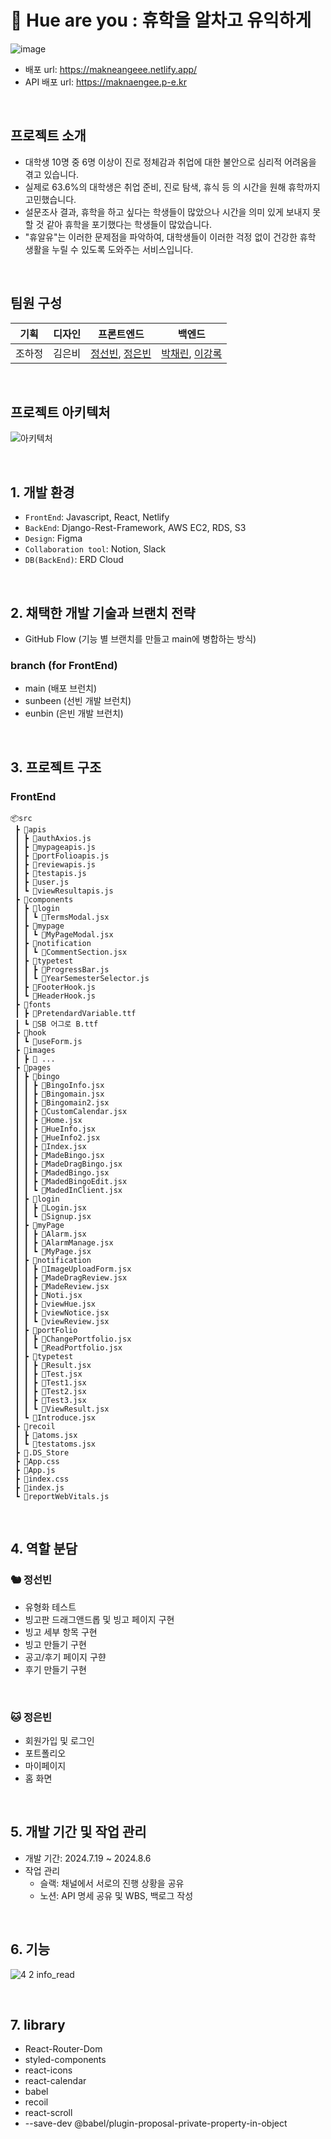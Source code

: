 # 🏫 Hue are you : 휴학을 알차고 유익하게
![image](https://github.com/user-attachments/assets/06987b1c-6bd3-4fa4-8032-ae65533e28ca)
- 배포 url: https://makneangeee.netlify.app/
- API 배포 url: https://maknaengee.p-e.kr

<br/>

## 프로젝트 소개
- 대학생 10명 중 6명 이상이 진로 정체감과 취업에 대한 불안으로 심리적 어려움을 겪고 있습니다.
- 실제로 63.6%의 대학생은 취업 준비, 진로 탐색, 휴식 등 의 시간을 원해 휴학까지 고민했습니다.
- 설문조사 결과, 휴학을 하고 싶다는 학생들이 많았으나 시간을 의미 있게 보내지 못할 것 같아 휴학을 포기했다는 학생들이 많았습니다.
- "휴알유"는 이러한 문제점을 파악하여, 대학생들이 이러한 걱정 없이 건강한 휴학 생활을 누릴 수 있도록 도와주는 서비스입니다.

<br/>

## 팀원 구성
| 기획 | 디자인 | 프론트엔드 | 백엔드 |
| --- | --- | --- | --- |
| 조하정 | 김은비 | [정선빈](https://github.com/jungsunbeen), [정은빈](https://github.com/eunkong0-0) | [박채린](https://github.com/cherrynniii), [이강록](https://github.com/kangroklee) |

<br/>

## 프로젝트 아키텍처
![아키텍처](https://github.com/user-attachments/assets/0b47bc0c-2232-45d9-937e-cc3de11a26f8)

<br/>

## 1. 개발 환경
- `FrontEnd`: Javascript, React, Netlify
- `BackEnd`: Django-Rest-Framework, AWS EC2, RDS, S3
- `Design`: Figma
- `Collaboration tool`: Notion, Slack
- `DB(BackEnd)`: ERD Cloud

<br/>

## 2. 채택한 개발 기술과 브랜치 전략
- GitHub Flow (기능 별 브랜치를 만들고 main에 병합하는 방식)
### branch (for FrontEnd)
- main (배포 브런치)
- sunbeen (선빈 개발 브런치)
- eunbin (은빈 개발 브런치)
<br/>

## 3. 프로젝트 구조
### FrontEnd
```
📦src
 ┣ 📂apis
 ┃ ┣ 📜authAxios.js
 ┃ ┣ 📜mypageapis.js
 ┃ ┣ 📜portFolioapis.js
 ┃ ┣ 📜reviewapis.js
 ┃ ┣ 📜testapis.js
 ┃ ┣ 📜user.js
 ┃ ┗ 📜viewResultapis.js
 ┣ 📂components
 ┃ ┣ 📂login
 ┃ ┃ ┗ 📜TermsModal.jsx
 ┃ ┣ 📂mypage
 ┃ ┃ ┗ 📜MyPageModal.jsx
 ┃ ┣ 📂notification
 ┃ ┃ ┗ 📜CommentSection.jsx
 ┃ ┣ 📂typetest
 ┃ ┃ ┣ 📜ProgressBar.js
 ┃ ┃ ┗ 📜YearSemesterSelector.js
 ┃ ┣ 📜FooterHook.js
 ┃ ┗ 📜HeaderHook.js
 ┣ 📂fonts
 ┃ ┣ 📜PretendardVariable.ttf
 ┃ ┗ 📜SB 어그로 B.ttf
 ┣ 📂hook
 ┃ ┗ 📜useForm.js
 ┣ 📂images
 ┃ ┣ 📜 ...
 ┣ 📂pages
 ┃ ┣ 📂bingo
 ┃ ┃ ┣ 📜BingoInfo.jsx
 ┃ ┃ ┣ 📜Bingomain.jsx
 ┃ ┃ ┣ 📜Bingomain2.jsx
 ┃ ┃ ┣ 📜CustomCalendar.jsx
 ┃ ┃ ┣ 📜Home.jsx
 ┃ ┃ ┣ 📜HueInfo.jsx
 ┃ ┃ ┣ 📜HueInfo2.jsx
 ┃ ┃ ┣ 📜Index.jsx
 ┃ ┃ ┣ 📜MadeBingo.jsx
 ┃ ┃ ┣ 📜MadeDragBingo.jsx
 ┃ ┃ ┣ 📜MadedBingo.jsx
 ┃ ┃ ┣ 📜MadedBingoEdit.jsx
 ┃ ┃ ┗ 📜MadedInClient.jsx
 ┃ ┣ 📂login
 ┃ ┃ ┣ 📜Login.jsx
 ┃ ┃ ┗ 📜Signup.jsx
 ┃ ┣ 📂myPage
 ┃ ┃ ┣ 📜Alarm.jsx
 ┃ ┃ ┣ 📜AlarmManage.jsx
 ┃ ┃ ┗ 📜MyPage.jsx
 ┃ ┣ 📂notification
 ┃ ┃ ┣ 📜ImageUploadForm.jsx
 ┃ ┃ ┣ 📜MadeDragReview.jsx
 ┃ ┃ ┣ 📜MadeReview.jsx
 ┃ ┃ ┣ 📜Noti.jsx
 ┃ ┃ ┣ 📜viewHue.jsx
 ┃ ┃ ┣ 📜viewNotice.jsx
 ┃ ┃ ┗ 📜viewReview.jsx
 ┃ ┣ 📂portFolio
 ┃ ┃ ┣ 📜ChangePortfolio.jsx
 ┃ ┃ ┗ 📜ReadPortfolio.jsx
 ┃ ┣ 📂typetest
 ┃ ┃ ┣ 📜Result.jsx
 ┃ ┃ ┣ 📜Test.jsx
 ┃ ┃ ┣ 📜Test1.jsx
 ┃ ┃ ┣ 📜Test2.jsx
 ┃ ┃ ┣ 📜Test3.jsx
 ┃ ┃ ┗ 📜ViewResult.jsx
 ┃ ┗ 📜Introduce.jsx
 ┣ 📂recoil
 ┃ ┣ 📜atoms.jsx
 ┃ ┗ 📜testatoms.jsx
 ┣ 📜.DS_Store
 ┣ 📜App.css
 ┣ 📜App.js
 ┣ 📜index.css
 ┣ 📜index.js
 ┗ 📜reportWebVitals.js
```

<br/>

## 4. 역할 분담
### 🐿️ 정선빈
- 유형화 테스트
- 빙고판 드래그앤드롭 및 빙고 페이지 구현
- 빙고 세부 항목 구현
- 빙고 만들기 구현
- 공고/후기 페이지 구햔
- 후기 만들기 구현

<br/>

### 🐱 정은빈
- 회원가입 및 로그인 
- 포트폴리오
- 마이페이지
- 홈 화면
<br/>

## 5. 개발 기간 및 작업 관리
- 개발 기간: 2024.7.19 ~ 2024.8.6
- 작업 관리
  - 슬랙: 채널에서 서로의 진행 상황을 공유
  - 노션: API 명세 공유 및 WBS, 백로그 작성

<br/>

## 6. 기능
![4 2  info_read](https://github.com/user-attachments/assets/33125ec7-d9bf-42aa-b972-1e1d0f44d7f9)

<br/>

## 7. library

- React-Router-Dom
- styled-components
- react-icons
- react-calendar
- babel
- recoil
- react-scroll
- --save-dev @babel/plugin-proposal-private-property-in-object
